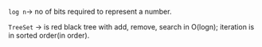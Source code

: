 `log n`-> no of bits required to represent a number.

`TreeSet` -> is red black tree with add, remove, search in O(logn); iteration is in sorted order(in order).

